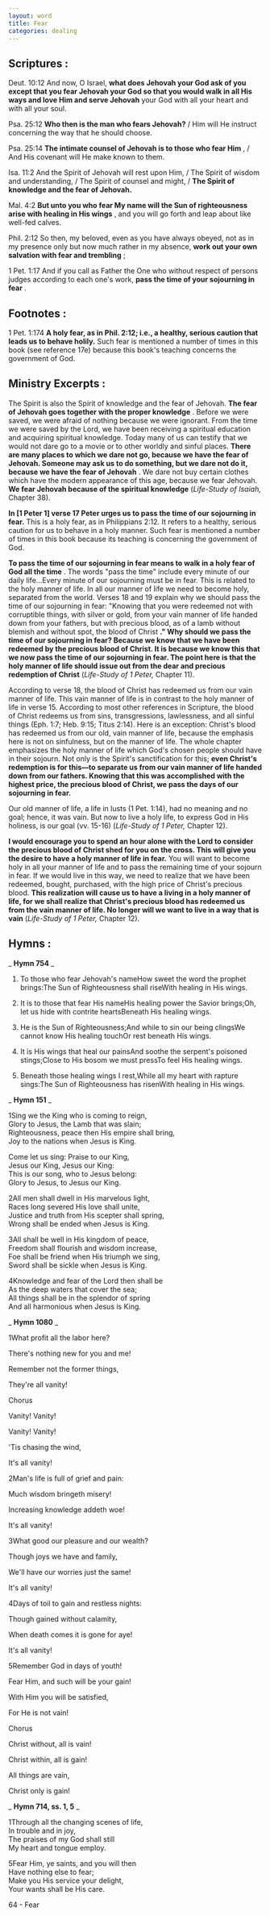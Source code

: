 ```yaml
---
layout: word
title: Fear
categories: dealing
---
```


## Scriptures :

Deut. 10:12 And now, O Israel, **what does Jehovah your God ask of you except that you fear Jehovah your God so that you would walk in all His ways and love Him and serve Jehovah** your God with all your heart and with all your soul.

Psa. 25:12 **Who then is the man who fears Jehovah?** / Him will He instruct concerning the way that he should choose.

Psa. 25:14 **The intimate counsel of Jehovah is to those who fear Him** , / And His covenant will He make known to them.

Isa. 11:2 And the Spirit of Jehovah will rest upon Him, / The Spirit of wisdom and understanding, / The Spirit of counsel and might, / **The Spirit of knowledge and the fear of Jehovah.**

Mal. 4:2 **But unto you who fear My name will the Sun of righteousness arise with healing in His wings** , and you will go forth and leap about like well-fed calves.

Phil. 2:12 So then, my beloved, even as you have always obeyed, not as in my presence only but now much rather in my absence, **work out your own salvation with fear and trembling** ;

1 Pet. 1:17 And if you call as Father the One who without respect of persons judges according to each one's work, **pass the time of your sojourning in fear** .

## Footnotes :

1 Pet. 1:174 **A holy fear, as in Phil. 2:12; i.e., a healthy, serious caution that leads us to behave holily.** Such fear is mentioned a number of times in this book (see reference 17e) because this book's teaching concerns the government of God.

## Ministry Excerpts :

The Spirit is also the Spirit of knowledge and the fear of Jehovah. **The fear of Jehovah goes together with the proper knowledge** . Before we were saved, we were afraid of nothing because we were ignorant. From the time we were saved by the Lord, we have been receiving a spiritual education and acquiring spiritual knowledge. Today many of us can testify that we would not dare go to a movie or to other worldly and sinful places. **There are many places to which we dare not go, because we have the fear of Jehovah. Someone may ask us to do something, but we dare not do it, because we have the fear of Jehovah** . We dare not buy certain clothes which have the modern appearance of this age, because we fear Jehovah. **We fear Jehovah because of the spiritual knowledge** (_Life-Study of Isaiah,_ Chapter 38).

**In [1 Peter 1] verse 17 Peter urges us to pass the time of our sojourning in fear.** This is a holy fear, as in Philippians 2:12. It refers to a healthy, serious caution for us to behave in a holy manner. Such fear is mentioned a number of times in this book because its teaching is concerning the government of God.

**To pass the time of our sojourning in fear means to walk in a holy fear of God all the time** . The words "pass the time" include every minute of our daily life…Every minute of our sojourning must be in fear. This is related to the holy manner of life. In all our manner of life we need to become holy, separated from the world. Verses 18 and 19 explain why we should pass the time of our sojourning in fear: "Knowing that you were redeemed not with corruptible things, with silver or gold, from your vain manner of life handed down from your fathers, but with precious blood, as of a lamb without blemish and without spot, the blood of Christ **." Why should we pass the time of our sojourning in fear? Because we know that we have been redeemed by the precious blood of Christ. It is because we know this that we now pass the time of our sojourning in fear. The point here is that the holy manner of life should issue out from the dear and precious redemption of Christ** (_Life-Study of 1 Peter,_ Chapter 11).

According to verse 18, the blood of Christ has redeemed us from our vain manner of life. This vain manner of life is in contrast to the holy manner of life in verse 15. According to most other references in Scripture, the blood of Christ redeems us from sins, transgressions, lawlessness, and all sinful things (Eph. 1:7; Heb. 9:15; Titus 2:14). Here is an exception: Christ's blood has redeemed us from our old, vain manner of life, because the emphasis here is not on sinfulness, but on the manner of life. The whole chapter emphasizes the holy manner of life which God's chosen people should have in their sojourn. Not only is the Spirit's sanctification for this; **even Christ's redemption is for this—to separate us from our vain manner of life handed down from our fathers. Knowing that this was accomplished with the highest price, the precious blood of Christ, we pass the days of our sojourning in fear.**

Our old manner of life, a life in lusts (1 Pet. 1:14), had no meaning and no goal; hence, it was vain. But now to live a holy life, to express God in His holiness, is our goal (vv. 15-16) (_Life-Study of 1 Peter,_ Chapter 12).

**I would encourage you to spend an hour alone with the Lord to consider the precious blood of Christ shed for you on the cross. This will give you the desire to have a holy manner of life in fear.** You will want to become holy in all your manner of life and to pass the remaining time of your sojourn in fear. If we would live in this way, we need to realize that we have been redeemed, bought, purchased, with the high price of Christ's precious blood. **This realization will cause us to have a living in a holy manner of life, for we shall realize that Christ's precious blood has redeemed us from the vain manner of life. No longer will we want to live in a way that is vain** (_Life-Study of 1 Peter,_ Chapter 12).

## Hymns :

_ **Hymn 754** _

1. To those who fear Jehovah's nameHow sweet the word the prophet brings:The Sun of Righteousness shall riseWith healing in His wings.

1. It is to those that fear His nameHis healing power the Savior brings;Oh, let us hide with contrite heartsBeneath His healing wings.

1. He is the Sun of Righteousness;And while to sin our being clingsWe cannot know His healing touchOr rest beneath His wings.

1. It is His wings that heal our painsAnd soothe the serpent's poisoned stings;Close to His bosom we must pressTo feel His healing wings.

1. Beneath those healing wings I rest,While all my heart with rapture sings:The Sun of Righteousness has risenWith healing in His wings.

_ **Hymn 151** _

1Sing we the King who is coming to reign,  
Glory to Jesus, the Lamb that was slain;  
Righteousness, peace then His empire shall bring,  
Joy to the nations when Jesus is King.

Come let us sing: Praise to our King,  
Jesus our King, Jesus our King:  
This is our song, who to Jesus belong:  
Glory to Jesus, to Jesus our King.

2All men shall dwell in His marvelous light,  
Races long severed His love shall unite,  
Justice and truth from His scepter shall spring,  
Wrong shall be ended when Jesus is King.

3All shall be well in His kingdom of peace,  
Freedom shall flourish and wisdom increase,  
Foe shall be friend when His triumph we sing,  
Sword shall be sickle when Jesus is King.

4Knowledge and fear of the Lord then shall be  
As the deep waters that cover the sea;  
All things shall be in the splendor of spring  
And all harmonious when Jesus is King.

_ **Hymn 1080** _

1What profit all the labor here?

There's nothing new for you and me!

Remember not the former things,

They're all vanity!

Chorus

Vanity! Vanity!

Vanity! Vanity!

'Tis chasing the wind,

It's all vanity!

2Man's life is full of grief and pain:

Much wisdom bringeth misery!

Increasing knowledge addeth woe!

It's all vanity!

3What good our pleasure and our wealth?

Though joys we have and family,

We'll have our worries just the same!

It's all vanity!

4Days of toil to gain and restless nights:

Though gained without calamity,

When death comes it is gone for aye!

It's all vanity!

5Remember God in days of youth!

Fear Him, and such will be your gain!

With Him you will be satisfied,

For He is not vain!

Chorus

Christ without, all is vain!

Christ within, all is gain!

All things are vain,

Christ only is gain!

_ **Hymn 714, ss. 1, 5** _

1Through all the changing scenes of life,  
In trouble and in joy,  
The praises of my God shall still  
My heart and tongue employ.

5Fear Him, ye saints, and you will then  
Have nothing else to fear;  
Make you His service your delight,  
Your wants shall be His care.

64 - Fear
